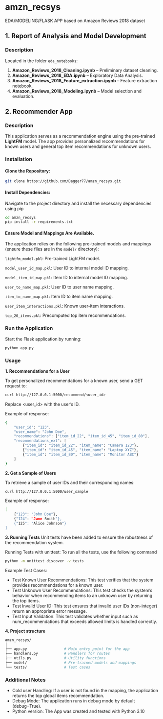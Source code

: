 # amzn_recsys
EDA/MODELING/FLASK APP based on Amazon Reviews 2018 dataset

## 1. Report of Analysis and Model Development

### Description
Located in the folder `eda_notebooks`:
1. **Amazon_Reviews_2018_Cleaning.ipynb** – Preliminary dataset cleaning.
2. **Amazon_Reviews_2018_EDA.ipynb** – Exploratory Data Analysis.
3. **Amazon_Reviews_2018_Feature_extraction.ipynb** – Feature extraction notebook.
4. **Amazon_Reviews_2018_Modeling.ipynb** – Model selection and evaluation.

## 2. Recommender App

### Description
This application serves as a recommendation engine using the pre-trained **LightFM** model. The app provides personalized recommendations for known users and general top item recommendations for unknown users.

### Installation

#### Clone the Repository:
```bash
git clone https://github.com/Dagger77/amzn_recsys.git
```

#### Install Dependencies: 
Navigate to the project directory and install the necessary dependencies using pip
```bash
cd amzn_recsys
pip install -r requirements.txt
```

#### Ensure Model and Mappings Are Available.
The application relies on the following pre-trained models and mappings (ensure these files are in the `model/` directory):

`lightfm_model.pkl`: Pre-trained LightFM model.

`model_user_id_map.pkl`: User ID to internal model ID mapping.

`model_item_id_map.pkl`: Item ID to internal model ID mapping.

`user_to_name_map.pkl`: User ID to user name mapping.

`item_to_name_map.pkl`: Item ID to item name mapping.

`user_item_interactions.pkl`: Known user-item interactions.

`top_20_items.pkl`: Precomputed top item recommendations.


### Run the Application
Start the Flask application by running:
```bash
python app.py
```

### Usage
**1. Recommendations for a User**
   
To get personalized recommendations for a known user, send a GET request to:
```bash
curl http://127.0.0.1:5000/recommend/<user_id>
```
Replace <user_id> with the user’s ID.

Example of response:
```bash
{
    "user_id": "123",
    "user_name": "John Doe",
    "recommendations": ["item_id_22", "item_id_45", "item_id_80"],
    "recommendations_ext": [
        {"item_id": "item_id_22", "item_name": "Camera 123"},
        {"item_id": "item_id_45", "item_name": "Laptop XYZ"},
        {"item_id": "item_id_80", "item_name": "Monitor ABC"}
    ]
}
```
**2. Get a Sample of Users**

To retrieve a sample of user IDs and their corresponding names:
```bash
curl http://127.0.0.1:5000/user_sample
```
Example of response:
```bash
[
    {"123": "John Doe"},
    {"124": "Jane Smith"},
    {"125": "Alice Johnson"}
]
```
**3. Running Tests**
Unit tests have been added to ensure the robustness of the recommendation system.

Running Tests with unittest:
To run all the tests, use the following command
```bash
python -m unittest discover -v tests
```
Example Test Cases:
* Test Known User Recommendations:
This test verifies that the system provides recommendations for a known user.
* Test Unknown User Recommendations:
This test checks the system’s behavior when recommending items to an unknown user by returning the top items.
* Test Invalid User ID:
This test ensures that invalid user IDs (non-integer) return an appropriate error message.
* Test Input Validation:
This test validates whether input such as num_recommendations that exceeds allowed limits is handled correctly.

**4. Project structure**
```bash
amzn_recsys/
│
├── app.py                 # Main entry point for the app 
├── handlers.py            # Handlers for routes 
├── utils.py               # Utility functions 
├── model/                 # Pre-trained models and mappings
└── tests/                 # Test cases
```

### Additional Notes
* Cold user Handling: If a user is not found in the mapping, the application returns the top global items recommendation.
* Debug Mode: The application runs in debug mode by default (debug=True).
* Python version: The App was created and tested with Python 3.10
